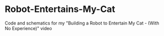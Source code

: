 # Robot-Entertains-My-Cat
Code and schematics for my "Building a Robot to Entertain My Cat - (With No Experience)" video

